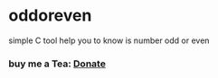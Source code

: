 # oddoreven
simple C tool help you to know is number odd or even

### buy me a Tea: [Donate](https://www.buymeacoffee.com/supertechman)
